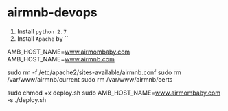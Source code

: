 # airmnb-devops

1. Install `python 2.7`
1. Install `Apache` by ``

AMB_HOST_NAME=www.airmombaby.com
AMB_HOST_NAME=www.airmnb.com

sudo rm -f /etc/apache2/sites-available/airmnb.conf
sudo rm /var/www/airmnb/current
sudo rm /var/www/airmnb/certs

sudo chmod +x deploy.sh
sudo AMB_HOST_NAME=www.airmombaby.com -s ./deploy.sh
